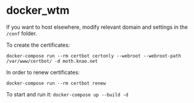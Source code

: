# docker_wtm
If you want to host elsewhere, modify relevant domain and settings in the `/conf` folder.

To create the certificates:
```
docker-compose run --rm certbot certonly --webroot --webroot-path /var/www/certbot/ -d moth.knao.net
```
In order to renew certificates:
```
docker-compose run --rm certbot renew
```

To start and run it: `docker-compose up --build -d`
